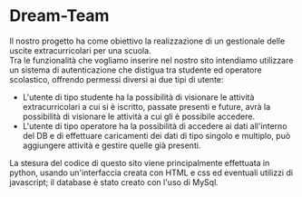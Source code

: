 # Dream-Team

Il nostro progetto ha come obiettivo la realizzazione di un gestionale delle uscite extracurricolari per una scuola.  
Tra le funzionalità che vogliamo inserire nel nostro sito intendiamo utilizzare un sistema di autenticazione che distigua tra studente ed operatore scolastico, offrendo permessi diversi ai due tipi di utente:

- L'utente di tipo studente ha la possibilità di visionare le attività extracurricolari a cui si è iscritto, passate presenti e future, avrà la possibilità di visionare le attività a cui gli è possibile accedere.
- L'utente di tipo operatore ha la possibilità di accedere ai dati all'interno del DB e di effettuare caricamenti dei dati di tipo singolo e multiplo, può aggiungere attività e gestire quelle già presenti.  

La stesura del codice di questo sito viene principalmente effettuata in python, usando un'interfaccia creata con HTML e css ed eventuali utilizzi di javascript; il database è stato creato con l'uso di MySql.

